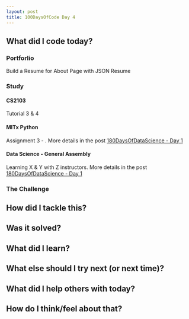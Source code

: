 ```yaml
---
layout: post
title: 100DaysOfCode Day 4
---
```


## What did I code today?

### Portforlio
Build a Resume for About Page with JSON Resume

### Study

#### CS2103
Tutorial 3 & 4

#### MITx Python
Assignment 3 - . More details in the post [180DaysOfDataScience - Day 1]()


#### Data Science - General Assembly
Learning X & Y with Z instructors. More details in the post [180DaysOfDataScience - Day 1]()

### The Challenge


## How did I tackle this?


## Was it solved?


## What did I learn?


## What else should I try next (or next time)?


## What did I help others with today?


## How do I think/feel about that?

